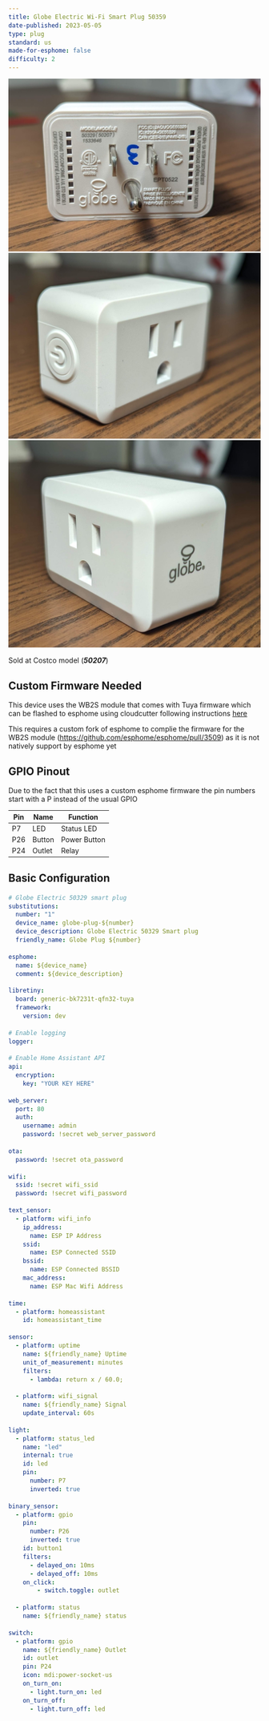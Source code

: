 ```yaml
---
title: Globe Electric Wi-Fi Smart Plug 50359
date-published: 2023-05-05
type: plug
standard: us
made-for-esphome: false
difficulty: 2
---
```

![alt text](globe1.jpg "Globe 50359 Back")
![alt text](globe2.jpg "Globe 50359 Side")
![alt text](globe3.jpg "Globe 50359 Side")

Sold at Costco model (***50207***) 

## Custom Firmware Needed
This device uses the WB2S module that comes with Tuya firmware which can be flashed to esphome using cloudcutter following instructions [here](https://digiblur.com/2023/04/10/tuya-cloudcutter-with-esphome-how-to-guide/)

This requires a custom fork of esphome to complie the firmware for the WB2S module (https://github.com/esphome/esphome/pull/3509) as it is not natively support by esphome yet


## GPIO Pinout

Due to the fact that this uses a custom esphome firmware the pin numbers start with a P instead of the usual GPIO

| Pin    | Name   | Function                        |
| ------ | ------ | ------------------------------- |
| P7     | LED    | Status LED                      |
| P26    | Button | Power Button                    |
| P24    | Outlet | Relay                           |

## Basic Configuration

```yaml
# Globe Electric 50329 smart plug 
substitutions:
  number: "1"
  device_name: globe-plug-${number}
  device_description: Globe Electric 50329 Smart plug
  friendly_name: Globe Plug ${number}

esphome:
  name: ${device_name}
  comment: ${device_description}

libretiny:
  board: generic-bk7231t-qfn32-tuya
  framework:
    version: dev

# Enable logging
logger:

# Enable Home Assistant API
api:
  encryption:
    key: "YOUR KEY HERE"

web_server:
  port: 80
  auth:
    username: admin
    password: !secret web_server_password

ota:
  password: !secret ota_password

wifi:
  ssid: !secret wifi_ssid
  password: !secret wifi_password

text_sensor:
  - platform: wifi_info
    ip_address:
      name: ESP IP Address
    ssid:
      name: ESP Connected SSID
    bssid:
      name: ESP Connected BSSID
    mac_address:
      name: ESP Mac Wifi Address

time:
  - platform: homeassistant
    id: homeassistant_time

sensor:
  - platform: uptime
    name: ${friendly_name} Uptime
    unit_of_measurement: minutes
    filters:
      - lambda: return x / 60.0;

  - platform: wifi_signal
    name: ${friendly_name} Signal
    update_interval: 60s

light:
  - platform: status_led
    name: "led"
    internal: true
    id: led
    pin:
      number: P7
      inverted: true

binary_sensor:
  - platform: gpio
    pin:
      number: P26
      inverted: true
    id: button1
    filters:
      - delayed_on: 10ms
      - delayed_off: 10ms
    on_click:
        - switch.toggle: outlet

  - platform: status
    name: ${friendly_name} status

switch:
  - platform: gpio
    name: ${friendly_name} Outlet
    id: outlet
    pin: P24
    icon: mdi:power-socket-us
    on_turn_on:
      - light.turn_on: led
    on_turn_off:
      - light.turn_off: led
